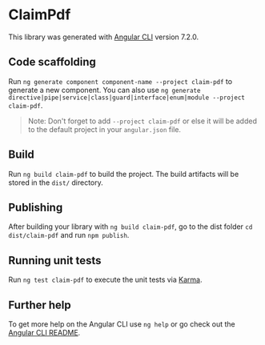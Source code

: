 # ClaimPdf

This library was generated with [Angular CLI](https://github.com/angular/angular-cli) version 7.2.0.

## Code scaffolding

Run `ng generate component component-name --project claim-pdf` to generate a new component. You can also use `ng generate directive|pipe|service|class|guard|interface|enum|module --project claim-pdf`.
> Note: Don't forget to add `--project claim-pdf` or else it will be added to the default project in your `angular.json` file. 

## Build

Run `ng build claim-pdf` to build the project. The build artifacts will be stored in the `dist/` directory.

## Publishing

After building your library with `ng build claim-pdf`, go to the dist folder `cd dist/claim-pdf` and run `npm publish`.

## Running unit tests

Run `ng test claim-pdf` to execute the unit tests via [Karma](https://karma-runner.github.io).

## Further help

To get more help on the Angular CLI use `ng help` or go check out the [Angular CLI README](https://github.com/angular/angular-cli/blob/master/README.md).
